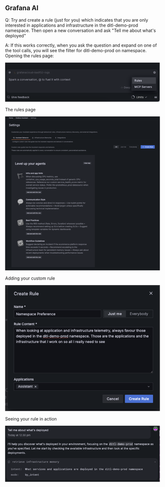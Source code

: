 ## Grafana AI
Q: Try and create a rule (just for you) which indicates that you are only interested in applications and infrastructure in the ditl-demo-prod namespace. Then open a new conversation and ask "Tell me about what's deployed"

A: 
If this works correctly, when you ask the question and expand on one of the tool calls, you will see the filter for ditl-demo-prod on namespace.
Opening the rules page:

![prompt](/images/breakout_3/2.6-grafana-assistant-1.png)

The rules page

![findings](/images/breakout_3/2.6-grafana-assistant-2.png)

Adding your custom rule

![findings](/images/breakout_3/2.6-grafana-assistant-3.png)

Seeing your rule in action

![findings](/images/breakout_3/2.6-grafana-assistant-4.png)

